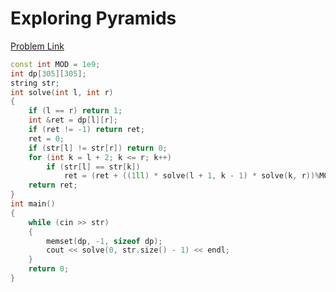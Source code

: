 # Exploring Pyramids

[Problem Link](https://vjudge.net/problem/UVA-1362)

```cpp
const int MOD = 1e9;
int dp[305][305];
string str;
int solve(int l, int r)
{
	if (l == r) return 1;
	int &ret = dp[l][r];
	if (ret != -1) return ret;
	ret = 0;
	if (str[l] != str[r]) return 0;
	for (int k = l + 2; k <= r; k++)
		if (str[l] == str[k])
			ret = (ret + ((1ll) * solve(l + 1, k - 1) * solve(k, r))%MOD) % MOD;
	return ret;
}
int main()
{
    while (cin >> str)
    {
		memset(dp, -1, sizeof dp);
		cout << solve(0, str.size() - 1) << endl;
	}
    return 0;
}
```
